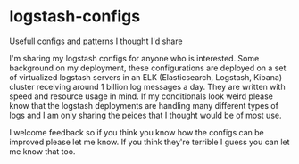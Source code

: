 # logstash-configs
Usefull configs and patterns I thought I'd share

I'm sharing my logstash configs for anyone who is interested. Some background on my deployment, these configurations are deployed on a set of virtualized logstash servers in an ELK (Elasticsearch, Logstash, Kibana) cluster receiving around 1 billion log messages a day. They are written with speed and resource usage in mind. If my conditionals look weird please know that the logstash deployments are handling many different types of logs and I am only sharing the peices that I thought would be of most use.

I welcome feedback so if you think you know how the configs can be improved please let me know. If you think they're terrible I guess you can let me know that too.
